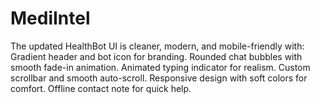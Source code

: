 # MediIntel
The updated HealthBot UI is cleaner, modern, and mobile-friendly with:  Gradient header and bot icon for branding.  Rounded chat bubbles with smooth fade-in animation.  Animated typing indicator for realism.  Custom scrollbar and smooth auto-scroll.  Responsive design with soft colors for comfort.  Offline contact note for quick help.
